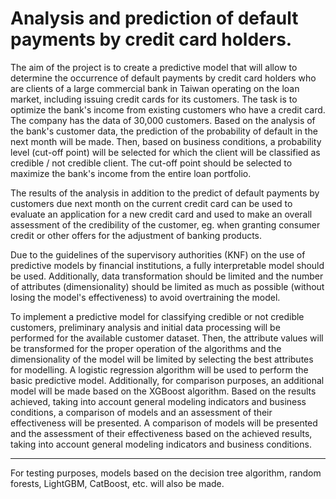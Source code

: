 # Analysis and prediction of default payments by credit card holders.
The aim of the project is to create a predictive model that will allow to determine the occurrence of default payments by credit card holders who are clients of a large commercial bank in Taiwan operating on the loan market, including issuing credit cards for its customers. The task is to optimize the bank's income from existing customers who have a credit card. The company has the data of 30,000 customers. Based on the analysis of the bank's customer data, the prediction of the probability of default in the next month will be made. Then, based on business conditions, a probability level (cut-off point) will be selected for which the client will be classified as credible / not credible client. The cut-off point should be selected to maximize the bank's income from the entire loan portfolio.<br>

The results of the analysis in addition to the predict of default payments by customers due next month on the current credit card can be used to evaluate an application for a new credit card and used to make an overall assessment of the credibility of the customer, eg. when granting consumer credit or other offers for the adjustment of banking products.<br>

Due to the guidelines of the supervisory authorities (KNF) on the use of predictive models by financial institutions, a fully interpretable model should be used. Additionally, data transformation should be limited and the number of attributes (dimensionality) should be limited as much as possible (without losing the model's effectiveness) to avoid overtraining the model.<br>

To implement a predictive model for classifying credible or not credible customers, preliminary analysis and initial data processing will be performed for the available customer dataset. Then, the attribute values will be transformed for the proper operation of the algorithms and the dimensionality of the model will be limited by selecting the best attributes for modelling. A logistic regression algorithm will be used to perform the basic predictive model. Additionally, for comparison purposes, an additional model will be made based on the XGBoost algorithm. Based on the results achieved, taking into account general modeling indicators and business conditions, a comparison of models and an assessment of their effectiveness will be presented. A comparison of models will be presented and the assessment of their effectiveness based on the achieved results, taking into account general modeling indicators and business conditions.<br>

***
For testing purposes, models based on the decision tree algorithm, random forests, LightGBM, CatBoost, etc. will also be made.
